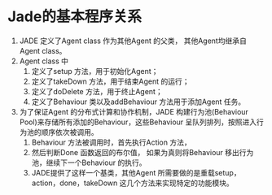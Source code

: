 # Jade的基本程序关系

1. JADE 定义了Agent class 作为其他Agent 的父类， 其他Agent均继承自Agent class。 
2. Agent class 中
   1. 定义了setup 方法，用于初始化Agent；
   2. 定义了takeDown 方法，用于结束Agent 的运行；
   3. 定义了doDelete 方法，用于终止Agent；
   4. 定义了Behaviour 类以及addBehaviour 方法用于添加Agent 任务。 
3. 为了保证Agent 的分布式计算和协作机制，JADE 构建行为池(Behaviour Pool)来存储所有添加的Behaviour，这些Behaviour 呈队列排列，按照进入行为池的顺序依次被调用。
   1. Behaviour 方法被调用时，首先执行Action 方法，
   2. 然后判断Done 函数返回的布尔值， 如果为真则将Behaviour 移出行为池，继续下一个Behaviour 的执行。 
   3. JADE提供了这样一个基类，其他Agent 所需要做的是重载setup，action，done，takeDown 这几个方法来实现特定的功能模块。